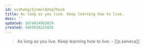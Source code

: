 ```yaml
---
id: vv3hwkgj5jnmol02nq7hovb
title: As long as you live. Keep learning how to live.
desc: ''
updated: 1674934065829
created: 1665038225826
---
```


> As long as you live. Keep learning how to live. - [[p.seneca]]
